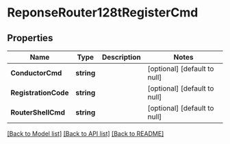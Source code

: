 # ReponseRouter128tRegisterCmd

## Properties
Name | Type | Description | Notes
------------ | ------------- | ------------- | -------------
**ConductorCmd** | **string** |  | [optional] [default to null]
**RegistrationCode** | **string** |  | [optional] [default to null]
**RouterShellCmd** | **string** |  | [optional] [default to null]

[[Back to Model list]](../README.md#documentation-for-models) [[Back to API list]](../README.md#documentation-for-api-endpoints) [[Back to README]](../README.md)

